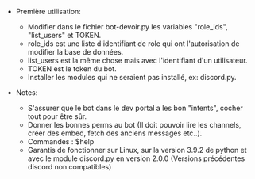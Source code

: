 - Première utilisation:

  - Modifier dans le fichier bot-devoir.py les variables "role_ids", "list_users" et TOKEN.
  - role_ids est une liste d'identifiant de role qui ont l'autorisation de modifier la base de données.
  - list_users est la même chose mais avec l'identifiant d'un utilisateur.
  - TOKEN est le token du bot.
  - Installer les modules qui ne seraient pas installé, ex: discord.py.

- Notes:

  - S'assurer que le bot dans le dev portal a les bon "intents", cocher tout pour être sûr.
  - Donner les bonnes perms au bot (Il doit pouvoir lire les channels, créer des embed, fetch des anciens messages etc..).
  - Commandes : $help
  - Garantis de fonctionner sur Linux, sur la version 3.9.2 de python et avec le module discord.py en version 2.0.0 (Versions précédentes discord non compatibles)